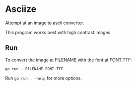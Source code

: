 # Asciize

Attempt at an image to ascii converter.

This program works best with high contrast images.

## Run

To convert the image at FILENAME with the font at FONT.TTF:

```
go run . FILENAME FONT.TTF
```

Run ```go run . -help``` for more options.